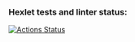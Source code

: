 ### Hexlet tests and linter status:
[![Actions Status](https://github.com/VladyBarvy/frontend-project-11/actions/workflows/hexlet-check.yml/badge.svg)](https://github.com/VladyBarvy/frontend-project-11/actions)